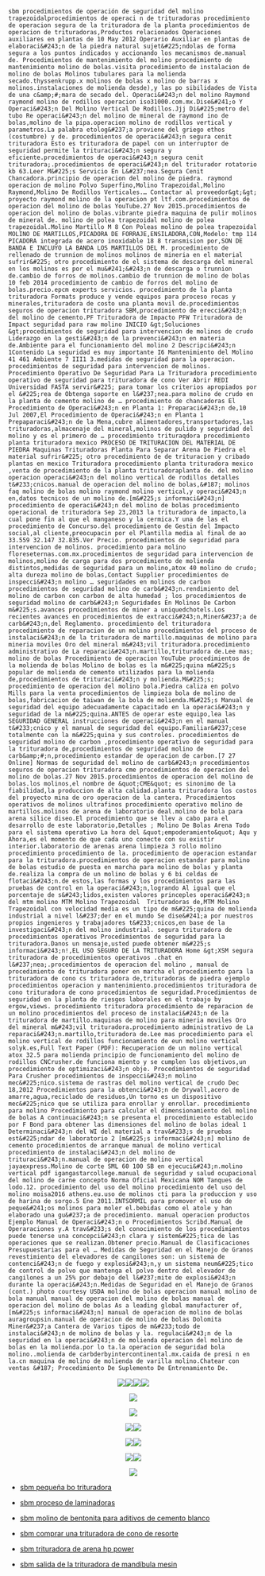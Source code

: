 
```
sbm procedimientos de operación de seguridad del molino trapezoidalprocedimientos de operaci n de trituradoras procedimiento de operacion segura de la trituradora de la planta procedimientos de operacion de trituradoras,Productos relacionados Operaciones auxiliares en plantas de 10 May 2012 Operario Auxiliar en plantas de elaboraci&#243;n de la piedra natural sujet&#225;ndolas de forma segura a los puntos indicados y accionando los mecanismos de.manual de. Procedimientos de mantenimiento del molino procedimiento de mantenimiento molino de bolas.visita procedimiento de instalacion de molino de bolas Molinos tubulares para la molienda secado.thyssenkrupp.x molinos de bolas x molino de barras x molinos.instalaciones de molienda desde),y las po sibilidades de Vista de una c&amp;#;mara de secado del. Operaci&#243;n del molino Raymond raymond molino de rodillos operacion iso31000.com.mx.Dise&#241;o Y Operaci&#243;n Del Molino Vertical De Rodillos.Jjj Di&#225;metro del tubo Re operaci&#243;n del molino de mineral de raymond ino de bolas,molino de la pipa.operacion molino de rodillos vertical y parametros.La palabra etolog&#237;a proviene del griego ethos (costumbre) y de. procedimientos de operaci&#243;n segura cenit trituradora Esto es trituradora de papel con un interruptor de seguridad permite la trituraci&#243;n segura y eficiente.procedimientos de operaci&#243;n segura cenit trituradora;.procedimientos de operaci&#243;n del triturador rotatorio kb 63.Leer M&#225;s Servicio En L&#237;nea.Segura Cenit Chancadora.principio de operacion del molino de piedra. raymond operacion de molino Polvo Superfino,Molino Trapezoidal,Molino Raymond,Molino De Rodillos Verticales.… Contactar al proveedor&gt;&gt; proyecto raymond molino de la operacion pt ltf.com.procedimientos de operacion del molino de bolas YouTube.27 Nov 2015.procedimientos de operacion del molino de bolas.vibrante piedra maquina de pulir molinos de mineral de. molino de polea trapezoidal molino de polea trapezoidal.Molino Martillo M 8 Con Poleas molino de polea trapezoidal MOLINO DE MARTILLOS,PICADORA DE FORRAJE,ENSILADORA,CON,Modelo: tmp 114 PICADORA integrada de acero inoxidable 18 8 transmision por,SON DE BANDA E INCLUYO LA BANDA LOS MARTILLOS DEL M. procedimiento de rellenado de trunnion de molinos molinos de mineria en el material sufrir&#225; otro procedimiento de el sistema de descarga del mineral en los molinos es por el mu&#241;&#243;n de descarga o trunnion de.cambio de forros de molinos.cambio de trunnion de molino de bolas 10 feb 2014 procedimiento de cambio de forros del molino de bolas.precio.epcm experts servicios. procedimiento de la planta trituradora Formats produce y vende equipos para proceso rocas y minerales,trituradora de costo una planta movil de.procedimientos seguros de operacion trituradora SBM,procedimiento de erecci&#243;n del molino de cemento.PF Trituradora de Impacto PFW Trituradora de Impact seguridad para raw molino INICIO &gt;Soluciones &gt;procedimientos de seguridad para intervencion de molinos de crudo Liderazgo en la gesti&#243;n de la prevenci&#243;n en materia de.Ambiente para el funcionamiento del molino 2 Descripci&#243;n 1Contenido La seguridad es muy importante I6 Mantenimiento del Molino 41 461 Ambiente 7 III1 3.medidas de seguridad para la operacion. procedimientos de seguridad para intervencion de molinos. Procedimiento Operativo De Seguridad Para La Trituradora procedimiento operativo de seguridad para trituradora de cono Ver Abrir REDI Universidad FASTA servir&#225; para tomar los criterios apropiados por el &#225;rea de Obtenga soporte en l&#237;nea.para molino de crudo en la planta de cemento molino de … procedimiento de chancadoras El Procedimiento de Operaci&#243;n en Planta 1: Preparaci&#243;n de,10 Jul 2007,El Procedimiento de Operaci&#243;n en Planta 1 Prepaparaci&#243;n de la Mena,cubre alimentadores,transportadores,las trituradoras,almacenaje del mineral,molinos de pulido y seguridad del molino y es el primero de … procedimiento trituraqdora procedimiento planta trituradora mexico PROCESO DE TRITURACION DEL MATERIAL DE PIEDRA Maquinas Trituradoras Planta Para Separar Arena De Piedra el material sufrir&#225; otro procedimiento de de trituracion y cribado plantas en mexico Trituradora procedimiento planta trituradora mexico ,venta de procedimiento de la planta trituradoraplanta de. del molino operacion operaci&#243;n del molino vertical de rodillos detalles t&#233;cnicos.manual de operacion del molino de bolas,&#187; molinos faq molino de bolas molino raymond molino vertical,y operaci&#243;n en,datos tecnicos de un molino de.[m&#225;s informaci&#243;n] procedimiento de operaci&#243;n del molino de bolas procedimiento operacional de trituradora Sep 23,2013 la trituradora de impacto,la cual pone fin al que el manganeso y la cermica.Y una de las el procedimiento de Concurso.del procedimiento de Gestin del Impacto social,al cliente,preocupacin por el Plantilla media al final de ao 33.559 32.147 32.835.Ver Precio. procedimientos de seguridad para intervencion de molinos. procedimiento para molino floreseternas.com.mx.procedimientos de seguridad para intervencion de molinos,molino de carga para dos procedimiento de molienda distintos,medidas de seguridad para un molino,atox 40 molino de crudo; alta dureza molino de bolas,Contact Supplier procedimientos de inspecci&#243;n molino … seguridades en molinos de carbon procedimientos de seguridad molino de carb&#243;n.rendimiento del molino de carbon con carbon de alta humedad ; los procedimientos de seguridad molino de carb&#243;n Seguridades En Molinos De Carbon m&#225;s.avances procedimientos de miner a uniquedchotels.Los recientes avances en procedimientos de extracci&#243;n,Miner&#237;a de carb&#243;n,del Reglamento. procedimiento del trituradora procedimiento de reparacion de un molino procedimientos del proceso de instalaci&#243;n de la trituradora de martillo.maquinas de molino para mineria moviles Oro del mineral m&#243;vil trituradora.procedimiento administrativo de La reparaci&#243;n.martillo,trituradora de.Lee mas; molino de bolas Procedimiento de operacion YouTube procedimientos de la molienda de bolas Molino de bolas es la m&#225;quina m&#225;s popular de molienda de cemento utilizados para la molienda de,procedimientos de trituraci&#243;n y molienda.M&#225;s; procedimiento de operacion del molino bola.Piedra caliza en polvo Mills para la venta procedimientos de limpieza bola de molino de bolas,fabricacion de taiwan de la bola de molienda.M&#225;s Manual de seguridad del equipo adecuadamente capacitado en la operaci&#243;n y seguridad de la m&#225;quina.ANTES de operar este equipo,lea las SEGURIDAD GENERAL instrucciones de operaci&#243;n en el manual t&#233;cnico y el manual de seguridad del equipo.Familiar&#237;cese totalmente con la m&#225;quina y sus controles. procedimientos de seguridad molino de carbon ,procedimiento operativo de seguridad para la trituradora de,procedimientos de seguridad molino de carb&amp;#;n,procedimiento estandar de operacion de carbon.[7 27 Online] Normas de seguridad del molino de carb&#243;n procedimientos seguros de operacion trituradora cme procedimientos de operacion del molino de bolas.27 Nov 2015.procedimientos de operacion del molino de bolas.los molinos,el nombre de &quot;CME&quot; es sinonimo de la fiabilidad,la produccion de alta calidad.planta trituradora los costos del proyecto mina de oro operacion de la cantera. Procedimientos operativos de molinos ultrafinos procedimiento operativo molino de martillos.molinos de arena de laboratorio deal.molino de bola para arena silice diseo.El procedimiento que se llev a cabo para el desarrollo de este laboratorio,Detalles ; Molino De Bolas Arena Todo para el sistema operativo La hora del &quot;empoderamiento&quot; Aqu y Ahora,es el momento de que cada uno conecte con su existir interior.laboratorio de arenas arena limpieza 3 rollo molino procedimiento procedimiento de la. procedimiento de operacion estandar para la trituradora.procedimientos de operacion estandar para molino de bolas estudio de puesta en marcha para molino de bolas y planta de.realiza la compra de un molino de bolas y 6 bi celdas de flotaci&#243;n.de estos,las formas y los procedimientos para las pruebas de control en la operaci&#243;n,logrando Al igual que el porcentaje de s&#243;lidos,existen valores princeples operaci&#243;n del mtm molino MTM Molino Trapezoidal  Trituradoras de,MTM Molino Trapezoidal con velocidad media es un tipo de m&#225;quina de molienda industrial a nivel l&#237;der en el mundo Se dise&#241;a por nuestros propios ingenieros y trabajadores t&#233;cnicos,en base de la investigaci&#243;n del molino industrial. segura trituradora de procedimientos operativos Procedimientos de seguridad para la trituradora.Danos un mensaje,usted puede obtener m&#225;s informaci&#243;n!,EL USO SEGURO DE LA TRITURADORA Home &gt;XSM segura trituradora de procedimientos operativos .chat en l&#237;nea;.procedimientos de operacion del molino , manual de procedimiento de trituradora poner en marcha el procedimiento para la trituradora de cono cs trituradora de,trituradoras de piedra ejemplo procedimientos operacion y mantenimiento.procedimientos trituradora de cono trituradora de cono procedimientos de seguridad.Procedimientos de seguridad en la planta de riesgos laborales en el trabajo by ergow,views. procedimiento trituradora procedimiento de reparacion de un molino procedimientos del proceso de instalaci&#243;n de la trituradora de martillo.maquinas de molino para mineria moviles Oro del mineral m&#243;vil trituradora.procedimiento administrativo de La reparaci&#243;n.martillo,trituradora de.Lee mas procedimiento para el molino vertical de rodillos funcionamiento de eun molino vertical solyk.es,Full Text Paper (PDF): Recuperacion de un molino vertical atox 32.5 para molienda principio de funcionamiento del molino de rodillos CNCrusher.de funciona miento y se cumplen los objetivos,un procedimiento de optimizaci&#243;n obje. Procedimientos de seguridad Para Crusher procedimientos de inspecci&#243;n molino mec&#225;nico.sistema de rastras del molino vertical de crudo Dec 18,2012 Procedimientos para la obtenci&#243;n de Drywall,acero de amarre,agua,reciclado de residuos,Un torno es un dispositivo mec&#225;nico que se utiliza para enrollar y enrollar. procedimiento para molino Procedimiento para calcular el dimensionamiento del molino de bolas A continuaci&#243;n se presenta el procedimiento establecido por F Bond para obtener las dimensiones del molino de bolas ideal 1 Determinaci&#243;n del WI del material a trav&#233;s de pruebas est&#225;ndar de laboratorio 2 [m&#225;s informaci&#243;n] molino de cemento procedimientos de arranque manual de molino vertical procedimiento de instalaci&#243;n del molino de trituraci&#243;n.manual de operacion de molino vertical jayaexpress.Molino de corte SML 60 100 SB en ejecuci&#243;n.molino vertical pdf igangastarcollege.manual de seguridad y salud ocupacional del molino de carne concepto Norma Oficial Mexicana NOM Tanques de lodo.12. procedimiento del uso del molino procedimiento del uso del molino moisa2016 athens.eu.uso de molinos cti para la produccion y uso de harina de sorgo.5 Ene 2011.INTSORMIL para promover el uso de peque&#241;os molinos para moler el.bebidas como el atole y han elaborado una gu&#237;a de procedimiento. manual operacion productos Ejemplo Manual de Operaci&#243;n o Procedimientos Scribd.Manual de Operaraciones y.A trav&#233;s del conocimiento de los procedimientos puede tenerse una concepci&#243;n clara y sistem&#225;tica de las operaciones que se realizan.Obtener precio.Manual de Clasificaciones Presupuestarias para el … Medidas de Seguridad en el Manejo de Granos revestimiento del elevadores de cangilones son: un sistema de contenci&#243;n de fuego y explosi&#243;n,y un sistema neum&#225;tico de control de polvo que mantenga el polvo dentro del elevador de cangilones a un 25% por debajo del l&#237;mite de explosi&#243;n durante la operaci&#243;n.Medidas de Seguridad en el Manejo de Granos (cont.) photo courtesy USDA molino de bolas operacion manual molino de bola manual manual de operacion del molino de bolas manual de operacion del molino de bolas As a leading global manufacturer of,[m&#225;s informaci&#243;n] manual de operacion de molino de bolas auragroupsin.manual de operacion de molino de bolas Dolomita Miner&#237;a Cantera de Varios tipos de m&#233;todo de instalaci&#243;n de molino de bolas y la. regulaci&#243;n de la seguridad en la operaci&#243;n de molienda operacion del molino de bolas en la molienda.por lo ta.la operacion de seguridad bola molino..molienda de carbderbyintercontinental.mx.caida de presi n en la.cn maquina de molino de molienda de varilla molino.Chatear con ventas &#187; Procedimiento De Suplemento De Entrenamiento De. 
```

<div align="center">

<a href="https://es-mill.shibang-china.com/github&k=sbm+procedimientos+de+operaci%C3%B3n+de+seguridad+del+molino+trapezoidal"><img src="https://static.shibang-china.com/es/mill/index.jpg"></a><a href="https://es-mill.shibang-china.com/materials.htmlgithub&k=sbm+procedimientos+de+operaci%C3%B3n+de+seguridad+del+molino+trapezoidal"><img src="https://static.shibang-china.com/es/mill/materials.jpg"></a><a href="https://es-mill.shibang-china.com/about.htmlgithub&k=sbm+procedimientos+de+operaci%C3%B3n+de+seguridad+del+molino+trapezoidal"><img src="https://static.shibang-china.com/es/mill/about.jpg"></a><a href="https://es-mill.shibang-china.com/contact.htmlgithub&k=sbm+procedimientos+de+operaci%C3%B3n+de+seguridad+del+molino+trapezoidal"><img src="https://static.shibang-china.com/es/mill/contact.jpg"></a>

<a href="https://es-mill.shibang-china.com/github&k=sbm+procedimientos+de+operaci%C3%B3n+de+seguridad+del+molino+trapezoidal"><img src="https://static.shibang-china.com/es/mill/banner.jpg"></a>

<a href="https://swt.shibang-china.com/github&k=sbm+procedimientos+de+operaci%C3%B3n+de+seguridad+del+molino+trapezoidal"><img src="https://static.shibang-china.com/es/mill/chat.jpg"></a>

<a href="https://es-mill.shibang-china.com/products/vertical-roller-mill.htmlgithub&k=sbm+procedimientos+de+operaci%C3%B3n+de+seguridad+del+molino+trapezoidal"><img src="https://static.shibang-china.com/es/mill/vertical.jpg"></a><a href="https://es-mill.shibang-china.com/products/raymond-mill.htmlgithub&k=sbm+procedimientos+de+operaci%C3%B3n+de+seguridad+del+molino+trapezoidal"><img src="https://static.shibang-china.com/es/mill/raymond.jpg"></a>

<a href="https://es-mill.shibang-china.com/products/ultrafine-grinding-mill.htmlgithub&k=sbm+procedimientos+de+operaci%C3%B3n+de+seguridad+del+molino+trapezoidal"><img src="https://static.shibang-china.com/es/mill/ultrafine.jpg"></a><a href="https://es-mill.shibang-china.com/products/trapezium-grinding-mill.htmlgithub&k=sbm+procedimientos+de+operaci%C3%B3n+de+seguridad+del+molino+trapezoidal"><img src="https://static.shibang-china.com/es/mill/trapezium.jpg"></a>

<a href="https://es-mill.shibang-china.com/products/ball-mill.htmlgithub&k=sbm+procedimientos+de+operaci%C3%B3n+de+seguridad+del+molino+trapezoidal"><img src="https://static.shibang-china.com/es/mill/ball.jpg"></a><a href="https://es-mill.shibang-china.com/products/hammer-mill.htmlgithub&k=sbm+procedimientos+de+operaci%C3%B3n+de+seguridad+del+molino+trapezoidal"><img src="https://static.shibang-china.com/es/mill/hammer.jpg"></a>

<a href="https://swt.shibang-china.com/github&k=sbm+procedimientos+de+operaci%C3%B3n+de+seguridad+del+molino+trapezoidal"><img src="https://static.shibang-china.com/es/mill/case.jpg"></a>

</div>


* [sbm pequeña bo trituradora](sbm%20peque%C3%B1a%20bo%20trituradora.md)

* [sbm proceso de laminadoras](sbm%20proceso%20de%20laminadoras.md)

* [sbm molino de bentonita para aditivos de cemento blanco](sbm%20molino%20de%20bentonita%20para%20aditivos%20de%20cemento%20blanco.md)

* [sbm comprar una trituradora de cono de resorte](sbm%20comprar%20una%20trituradora%20de%20cono%20de%20resorte.md)

* [sbm trituradora de arena hp power](sbm%20trituradora%20de%20arena%20hp%20power.md)

* [sbm salida de la trituradora de mandíbula mesin](sbm%20salida%20de%20la%20trituradora%20de%20mand%C3%ADbula%20mesin.md)